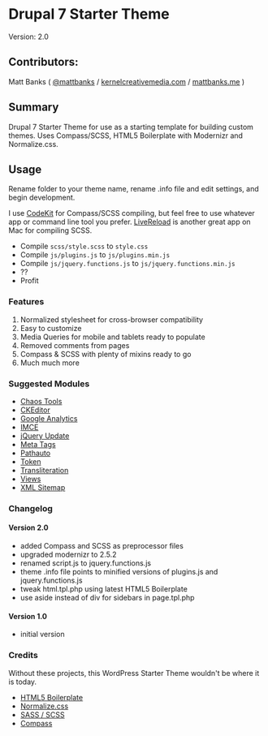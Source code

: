 # Drupal 7 Starter Theme

Version: 2.0

## Contributors:

Matt Banks ( [@mattbanks](http://twitter.com/mattbanks) / [kernelcreativemedia.com](http://www.kernelcreativemedia.com) / [mattbanks.me](http://www.mattbanks.me) )

## Summary

Drupal 7 Starter Theme for use as a starting template for building custom themes. Uses Compass/SCSS, HTML5 Boilerplate with Modernizr and Normalize.css.

## Usage

Rename folder to your theme name, rename .info file and edit settings, and begin development.

I use [CodeKit](http://incident57.com/codekit/) for Compass/SCSS compiling, but feel free to use whatever app or command line tool you prefer. [LiveReload](http://livereload.com/) is another great app on Mac for compiling SCSS.

- Compile `scss/style.scss` to `style.css`
- Compile `js/plugins.js` to `js/plugins.min.js`
- Compile `js/jquery.functions.js` to `js/jquery.functions.min.js`
- ??
- Profit

### Features

1. Normalized stylesheet for cross-browser compatibility
2. Easy to customize
3. Media Queries for mobile and tablets ready to populate
4. Removed comments from pages
5. Compass & SCSS with plenty of mixins ready to go
6. Much much more

### Suggested Modules

* [Chaos Tools](http://drupal.org/project/ctools)
* [CKEditor](http://drupal.org/project/ckeditor)
* [Google Analytics](http://drupal.org/project/google_analytics)
* [IMCE](http://drupal.org/project/imce)
* [jQuery Update](http://drupal.org/project/jquery_update)
* [Meta Tags](http://drupal.org/project/metatag)
* [Pathauto](http://drupal.org/project/pathauto)
* [Token](http://drupal.org/project/token)
* [Transliteration](http://drupal.org/project/transliteration)
* [Views](http://drupal.org/project/views)
* [XML Sitemap](http://drupal.org/project/xmlsitemap)

### Changelog

#### Version 2.0

* added Compass and SCSS as preprocessor files
* upgraded modernizr to 2.5.2
* renamed script.js to jquery.functions.js
* theme .info file points to minified versions of plugins.js and jquery.functions.js
* tweak html.tpl.php using latest HTML5 Boilerplate
* use aside instead of div for sidebars in page.tpl.php

#### Version 1.0

* initial version

### Credits

Without these projects, this WordPress Starter Theme wouldn't be where it is today.

* [HTML5 Boilerplate](http://html5boilerplate.com)
* [Normalize.css](http://necolas.github.com/normalize.css)
* [SASS / SCSS](http://sass-lang.com/)
* [Compass](http://compass-style.org)